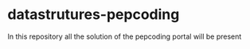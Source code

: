 # datastrutures-pepcoding
In this repository all the solution of the pepcoding portal will be present
